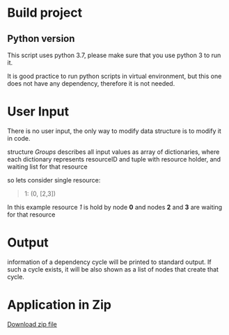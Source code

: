 # Build project
## Python version
This script uses python 3.7, please make sure that you use python 3 to run it.

It is good practice to run python scripts in virtual environment, but this one does not have any dependency, therefore it is not needed.

# User Input

There is no user input, the only way to modify data structure is to modify it in code.

structure *Groups* describes all input values as array of dictionaries, where each dictionary represents resourceID and tuple with resource holder, and waiting list for that resource

so lets consider single resource:

> 1: (0, [2,3])

In this example resource *1* is hold by node **0**  and nodes **2** and **3** are waiting for that resource

# Output

information of a dependency cycle will be printed to standard output. If such a cycle exists, it will be also shown as a list of nodes that create that cycle.

# Application in Zip
[Download zip file](https://github.com/robgal519/DistributedSystem/releases/download/v0.4/lab4.zip)